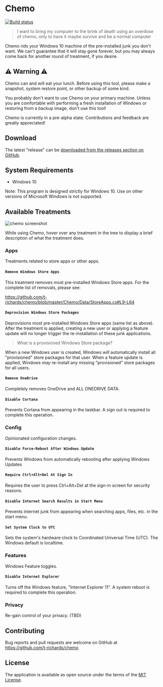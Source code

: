 # Chemo

[![Build status](https://ci.appveyor.com/api/projects/status/pr8btfa4knxwsfgc?svg=true)](https://ci.appveyor.com/project/t-richards/chemo)

> I want to bring my computer to the brink of death using an overdose of chemo,
> only to have it maybe survive and be a normal computer

Chemo rids your Windows 10 machine of the pre-installed junk you don't want. We
can't guarantee that it will stay gone forever, but you may always come back for
another round of treatment, if you desire.

## :warning: Warning :warning:

Chemo can and will eat your lunch. Before using this tool, please make a
snapshot, system restore point, or other backup of some kind.

You probably don't want to use Chemo on your primary machine. Unless you are comfortable with performing a fresh installation of Windows or restoring from a backup image, don't use this tool!

Chemo is currently in a pre-alpha state. Contributions and feedback are greatly appreciated!

## Download

The latest "release" can be [downloaded from the releases section on GitHub](https://github.com/t-richards/chemo/releases).

## System Requirements

 - Windows 10

Note: This program is designed strictly for Windows 10. Use on other versions of
Microsoft Windows is not supported.

## Available Treatments

![chemo screenshot](https://user-images.githubusercontent.com/3905798/55529223-33629200-566e-11e9-9026-d9765557472c.png)

While using Chemo, hover over any treatment in the tree to display a brief
description of what the treatment does.

### Apps

Treatments related to store apps or other apps.

#### `Remove Windows Store Apps`

This treatment removes most pre-installed Windows Store apps. For the complete
list of removals, please see:

https://github.com/t-richards/chemo/blob/master/Chemo/Data/StoreApps.cs#L9-L64

#### `Deprovision Windows Store Packages`

Deprovisions most pre-installed Windows Store apps (same list as above). After the treatment is applied, creating a new user or applying a feature update will no longer trigger the re-installation of these junk applications.

> What is a provisioned Windows Store package?

When a new Windows user is created, Windows _will_ automatically install all "provisioned" store packages for that user. When a feature update is applied, Windows _may_ re-install any missing "provisioned" store packages for all users.

#### `Remove OneDrive`

Completely removes OneDrive and ALL ONEDRIVE DATA.

#### `Disable Cortana`

Prevents Cortana from appearing in the taskbar. A sign out is required to
complete this operation.

### Config

Opinionated configuration changes.

#### `Disable Force-Reboot After Windows Update`

Prevents Windows from automatically rebooting after applying Windows Updates

#### `Require Ctrl+Alt+Del At Sign In`

Requires the user to press Ctrl+Alt+Del at the sign-in screen for security reasons.

#### `Disable Internet Search Results in Start Menu`

Prevents internet junk from appearing when searching apps, files, etc. in the start menu.

#### `Set System Clock to UTC`

Sets the system's hardware clock to Coordinated Universal Time (UTC). The Windows default is localtime.

### Features

Windows Feature toggles.

#### `Disable Internet Explorer`

Turns off the Windows feature, "Internet Explorer 11". A system reboot is
required to complete this operation.

### Privacy

Re-gain control of your privacy. (TBD)

## Contributing

Bug reports and pull requests are welcome on GitHub at
https://github.com/t-richards/chemo

## License

The application is available as open source under the terms of the [MIT License](http://opensource.org/licenses/MIT).
